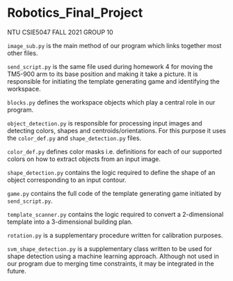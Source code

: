 # Robotics_Final_Project
NTU CSIE5047 FALL 2021 GROUP 10

```image_sub.py``` is the main method of our program which links together most other files.

```send_script.py``` is the same file used during homework 4 for moving the TM5-900 arm to its base position and making it take a picture. It is responsible for initiating the template generating game and identifying the workspace.

```blocks.py``` defines the workspace objects which play a central role in our program.

```object_detection.py``` is responsible for processing input images and detecting colors, shapes and centroids/orientations. For this purpose it uses the ```color_def.py``` and ```shape_detection.py``` files.

```color_def.py``` defines color masks i.e. definitions for each of our supported colors on how to extract objects from an input image.

```shape_detection.py``` contains the logic required to define the shape of an object corresponding to an input contour.

```game.py``` contains the full code of the template generating game initiated by ```send_script.py```.

```template_scanner.py``` contains the logic required to convert a 2-dimensional template into a 3-dimensional building plan.

```rotation.py``` is a supplementary procedure written for calibration purposes.

```svm_shape_detection.py``` is a supplementary class written to be used for shape detection using a machine learning approach. Although not used in our program due to merging time constraints, it may be integrated in the future.
